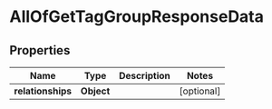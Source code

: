 # AllOfGetTagGroupResponseData

## Properties
Name | Type | Description | Notes
------------ | ------------- | ------------- | -------------
**relationships** | **Object** |  |  [optional]
